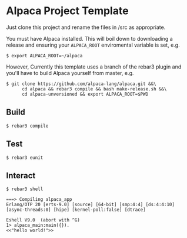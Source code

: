 Alpaca Project Template
=====

Just clone this project and rename the files in /src as appropriate.

You must have Alpaca installed. This will boil down to downloading a release
and ensuring your `ALPACA_ROOT` enviromental variable is set, e.g.

    $ export ALPACA_ROOT=~/alpaca

However, Currently this template uses a branch of the rebar3 plugin 
and you'll have to build Alpaca yourself from master, e.g.

    $ git clone https://github.com/alpaca-lang/alpaca.git &&\
          cd alpaca && rebar3 compile && bash make-release.sh &&\
          cd alpaca-unversioned && export ALPACA_ROOT=$PWD

Build
-----

    $ rebar3 compile


Test
-----

    $ rebar3 eunit


Interact
-----
    $ rebar3 shell

    ===> Compiling alpaca_app
    Erlang/OTP 20 [erts-9.0] [source] [64-bit] [smp:4:4] [ds:4:4:10] [async-threads:0] [hipe] [kernel-poll:false] [dtrace]

    Eshell V9.0  (abort with ^G)
    1> alpaca_main:main({}).
    <<"hello world!">>
